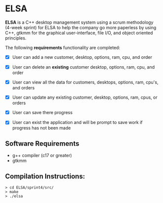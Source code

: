 # ELSA


**ELSA** is a C++ desktop management system using a scrum methodology (4-week sprint) for ELSA to help the company go more paperless by using C++, gtkmm for the graphical user-interface, file I/O, and object oriented principles.


The following **requirements** functionality are completed:

* [x] User can add a new customer, desktop, options, ram, cpu, and order
* [x] User can delete an **existing** customer desktop, options, ram, cpu, and order
* [x] User can view all the data for customers, desktops, options, ram, cpu's, and orders
* [x] User can update any existing customer, desktop, options, ram, cpus, or orders
* [x] User can save there progress
* [x] User can exist the application and will be prompt to save work if progress has not been made





## Software Requirements

* g++ compiler (c17 or greater)
* gtkmm 


## Compilation Instructions:
	> cd ELSA/sprint4/src/
	> make
	> ./elsa
